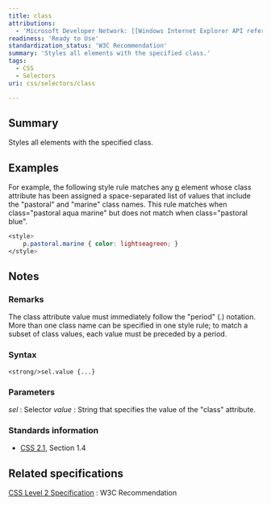 ```yaml
---
title: class
attributions:
  - 'Microsoft Developer Network: [[Windows Internet Explorer API reference](http://msdn.microsoft.com/en-us/library/ie/hh828809%28v=vs.85%29.aspx) Article]'
readiness: 'Ready to Use'
standardization_status: 'W3C Recommendation'
summary: 'Styles all elements with the specified class.'
tags:
  - CSS
  - Selectors
uri: css/selectors/class

---
```

## Summary

Styles all elements with the specified class.

## Examples

For example, the following style rule matches any [p](/html/elements/p) element whose class attribute has been assigned a space-separated list of values that include the "pastoral" and "marine" class names. This rule matches when class="pastoral aqua marine" but does not match when class="pastoral blue".

``` css
<style>
    p.pastoral.marine { color: lightseagreen; }
</style>
```

## Notes

### Remarks

The class attribute value must immediately follow the "period" (.) notation. More than one class name can be specified in one style rule; to match a subset of class values, each value must be preceded by a period.

### Syntax

`<strong/>sel.value {...}`

### Parameters

*sel*
:   Selector
*value*
:   String that specifies the value of the "class" attribute.

### Standards information

-   [CSS 2.1](http://go.microsoft.com/fwlink/p/?linkid=203757), Section 1.4

## Related specifications

[CSS Level 2 Specification](http://www.w3.org/TR/CSS2/)
:   W3C Recommendation

